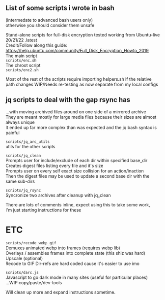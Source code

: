 ## List of some scripts i wrote in bash 
(intermedate to advanced bash users only)  
otherwise you should consider them unsafe  

Stand-alone scripts for full-disk encryption tested working from Ubuntu-live 20/21/22 .latest  
Credit/Follow along this guide: https://help.ubuntu.com/community/Full_Disk_Encryption_Howto_2019  
The main script  
`scripts/enc.sh`  
The chroot script  
`scripts/enc2.sh`  
  
Most of the rest of the scripts require importing helpers.sh if the relative path changes
WIP/Needs re-testing as now separate from my local configs  

## jq scripts to deal with the gap rsync has 
...with moving archived files around on one side of a mirrored archive  
They are meant mostly for large media files because their sizes are almost always unique  
It ended up far more complex than was expected and the jq bash syntax is painful  

`scripts/jq_arc_utils`  
utils for the other scripts  
  
`scripts/jq_clean`  
Prompts user for include/exclude of each dir within specified base_dir  
Creates digest files listing every file and it's size  
Prompts user on every self exact size collision for an action/inaction  
Then the digest files may be used to update a second base dir with the same sub-dirs  

`scripts/jq_rsync`  
Syncronize two archives after cleanup with jq_clean

There are lots of comments inline, expect using this to take some work,  
I'm just starting instructions for these

# ETC

`scripts/recode_webp_gif`  
Demuxes animated webp into frames (requires webp lib)  
Overlays / assembles frames into complete state (this shiz was hard)  
Upscale (optional)  
Recode to GIF 
Dir-refs are hard coded cause it's easier to use imo

`scripts/darc.js`  
Javascript to go dark mode in many sites (useful for particular places) ...WIP  copy/paste/dev-tools
  
Will clean up more and expand instructions sometime.  